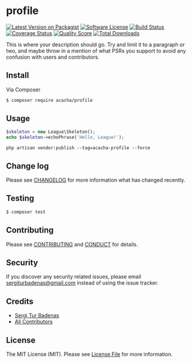 # profile

[![Latest Version on Packagist][ico-version]][link-packagist]
[![Software License][ico-license]](LICENSE.md)
[![Build Status][ico-travis]][link-travis]
[![Coverage Status][ico-scrutinizer]][link-scrutinizer]
[![Quality Score][ico-code-quality]][link-code-quality]
[![Total Downloads][ico-downloads]][link-downloads]

This is where your description should go. Try and limit it to a paragraph or two, and maybe throw in a mention of what
PSRs you support to avoid any confusion with users and contributors.

## Install

Via Composer

``` bash
$ composer require acacha/profile
```

## Usage

``` php
$skeleton = new League\Skeleton();
echo $skeleton->echoPhrase('Hello, League!');
```

```
php artisan vendor:publish --tag=acacha-profile --force 
```

## Change log

Please see [CHANGELOG](CHANGELOG.md) for more information what has changed recently.

## Testing

``` bash
$ composer test
```

## Contributing

Please see [CONTRIBUTING](CONTRIBUTING.md) and [CONDUCT](CONDUCT.md) for details.

## Security

If you discover any security related issues, please email sergiturbadenas@gmail.com instead of using the issue tracker.

## Credits

- [Sergi Tur Badenas][link-author]
- [All Contributors][link-contributors]

## License

The MIT License (MIT). Please see [License File](LICENSE.md) for more information.

[ico-version]: https://img.shields.io/packagist/v/acacha/profile.svg?style=flat-square
[ico-license]: https://img.shields.io/badge/license-MIT-brightgreen.svg?style=flat-square
[ico-travis]: https://img.shields.io/travis/acacha/profile/master.svg?style=flat-square
[ico-scrutinizer]: https://img.shields.io/scrutinizer/coverage/g/acacha/profile.svg?style=flat-square
[ico-code-quality]: https://img.shields.io/scrutinizer/g/acacha/profile.svg?style=flat-square
[ico-downloads]: https://img.shields.io/packagist/dt/acacha/profile.svg?style=flat-square

[link-packagist]: https://packagist.org/packages/acacha/profile
[link-travis]: https://travis-ci.org/acacha/profile
[link-scrutinizer]: https://scrutinizer-ci.com/g/acacha/profile/code-structure
[link-code-quality]: https://scrutinizer-ci.com/g/acacha/profile
[link-downloads]: https://packagist.org/packages/acacha/profile
[link-author]: https://github.com/acacha
[link-contributors]: ../../contributors

